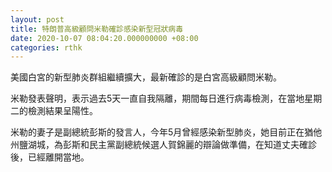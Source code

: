 ```yaml
---
layout: post
title: 特朗普高級顧問米勒確診感染新型冠狀病毒
date: 2020-10-07 08:04:20.000000000 +08:00
categories: rthk
---
```


美國白宮的新型肺炎群組繼續擴大，最新確診的是白宮高級顧問米勒。

米勒發表聲明，表示過去5天一直自我隔離，期間每日進行病毒檢測，在當地星期二的檢測結果呈陽性。

米勒的妻子是副總統彭斯的發言人，今年5月曾經感染新型肺炎，她目前正在猶他州鹽湖城，為彭斯和民主黨副總統候選人賀錦麗的辯論做準備，在知道丈夫確診後，已經離開當地。
